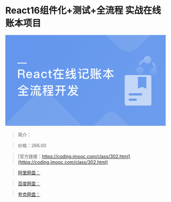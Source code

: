 # React16组件化+测试+全流程 实战在线账本项目

![img](../../assets/5fd18c0709fa56b905400304.png)

> 简介：

> 价格：266.00

> [官方链接：https://coding.imooc.com/class/302.html](https://coding.imooc.com/class/302.html)

> [阿里网盘：]()

> [百度网盘：]()

> [夸克网盘：]()
